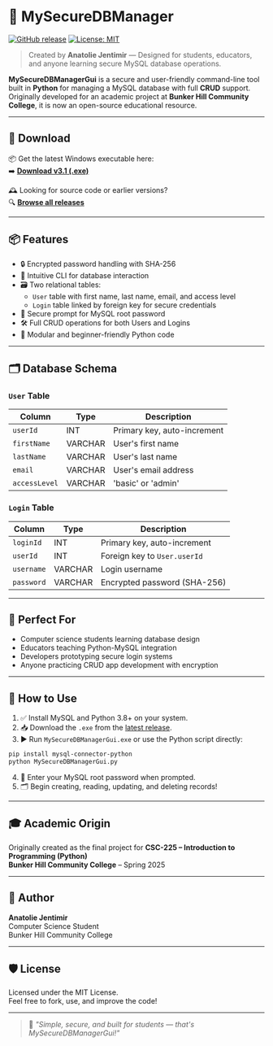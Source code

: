 # 🔐 MySecureDBManager

[![GitHub release](https://img.shields.io/github/v/release/jentimanatol/MySecureDBManagerGui)](https://github.com/jentimanatol/MySecureDBManagerGui/releases)
[![License: MIT](https://img.shields.io/badge/License-MIT-blue.svg)](LICENSE)

> Created by **Anatolie Jentimir** — Designed for students, educators, and anyone learning secure MySQL database operations.

**MySecureDBManagerGui** is a secure and user-friendly command-line tool built in **Python** for managing a MySQL database with full **CRUD** support. Originally developed for an academic project at **Bunker Hill Community College**, it is now an open-source educational resource.

---  

## 🔽 Download

📦 Get the latest Windows executable here:  
➡️ **[Download v3.1 (.exe)](https://github.com/jentimanatol/MySecureDBManagerGui/releases/download/v1.0/MySecureDBManagerGui.exe)**

🕰️ Looking for source code or earlier versions?  
🔍 **[Browse all releases](https://github.com/jentimanatol/MySecureDBManagerGui/releases)**

---

## 📦 Features

- 🔒 Encrypted password handling with SHA-256
- 🧠 Intuitive CLI for database interaction
- 🗃️ Two relational tables:
  - `User` table with first name, last name, email, and access level
  - `Login` table linked by foreign key for secure credentials
- 🔑 Secure prompt for MySQL root password
- 🛠️ Full CRUD operations for both Users and Logins
- 🧩 Modular and beginner-friendly Python code

---

## 🗂️ Database Schema

### `User` Table

| Column       | Type     | Description                  |
|--------------|----------|------------------------------|
| `userId`     | INT      | Primary key, auto-increment  |
| `firstName`  | VARCHAR  | User's first name            |
| `lastName`   | VARCHAR  | User's last name             |
| `email`      | VARCHAR  | User's email address         |
| `accessLevel`| VARCHAR  | 'basic' or 'admin'           |

### `Login` Table

| Column       | Type     | Description                           |
|--------------|----------|---------------------------------------|
| `loginId`    | INT      | Primary key, auto-increment           |
| `userId`     | INT      | Foreign key to `User.userId`          |
| `username`   | VARCHAR  | Login username                        |
| `password`   | VARCHAR  | Encrypted password (SHA-256)          |

---

## 🧪 Perfect For

- Computer science students learning database design
- Educators teaching Python-MySQL integration
- Developers prototyping secure login systems
- Anyone practicing CRUD app development with encryption

---

## 🚀 How to Use

1. ✅ Install MySQL and Python 3.8+ on your system.
2. 📥 Download the `.exe` from the [latest release](https://github.com/jentimanatol/MySecureDBManagerGui/releases).
3. ▶️ Run `MySecureDBManagerGui.exe` or use the Python script directly:

```bash
pip install mysql-connector-python
python MySecureDBManagerGui.py
```

4. 🔐 Enter your MySQL root password when prompted.
5. 🗂️ Begin creating, reading, updating, and deleting records!

---

## 🎓 Academic Origin

Originally created as the final project for **CSC-225 – Introduction to Programming (Python)**  
**Bunker Hill Community College** – Spring 2025

---

## 👤 Author

**Anatolie Jentimir**  
Computer Science Student  
Bunker Hill Community College  

---

## 🛡 License

Licensed under the MIT License.  
Feel free to fork, use, and improve the code!

---

> 💬 _"Simple, secure, and built for students — that's MySecureDBManagerGui!"_
